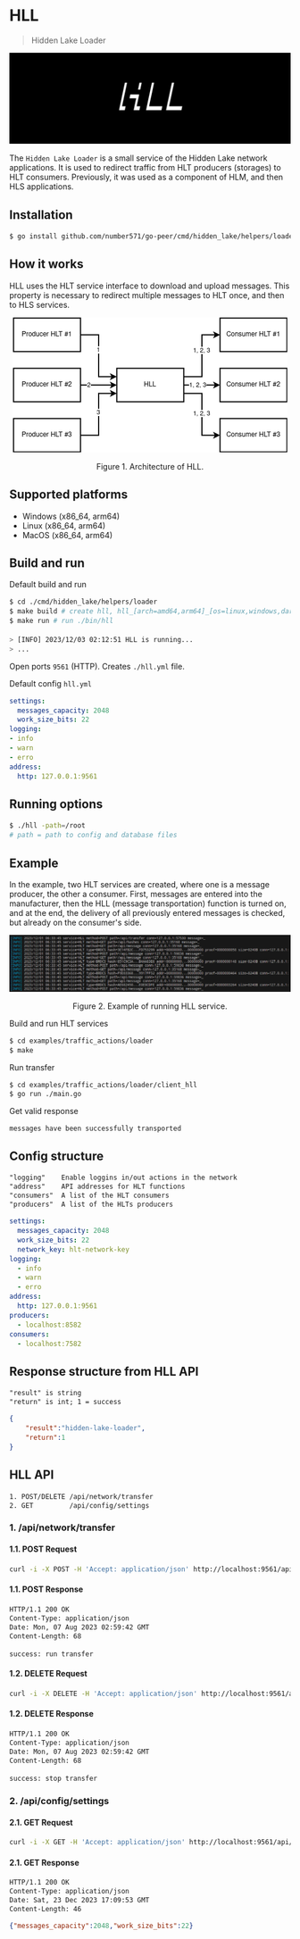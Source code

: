 # HLL

> Hidden Lake Loader

<img src="_images/hll_logo.png" alt="hll_logo.png"/>

The `Hidden Lake Loader` is a small service of the Hidden Lake network applications. It is used to redirect traffic from HLT producers (storages) to HLT consumers. Previously, it was used as a component of HLM, and then HLS applications.

## Installation

```bash
$ go install github.com/number571/go-peer/cmd/hidden_lake/helpers/loader/cmd/hll@latest
```

## How it works

HLL uses the HLT service interface to download and upload messages. This property is necessary to redirect multiple messages to HLT once, and then to HLS services.

<p align="center"><img src="_images/hll_arch.png" alt="hll_arch.png"/></p>
<p align="center">Figure 1. Architecture of HLL.</p>

## Supported platforms

- Windows (x86_64, arm64)
- Linux (x86_64, arm64)
- MacOS (x86_64, arm64)

## Build and run

Default build and run

```bash 
$ cd ./cmd/hidden_lake/helpers/loader
$ make build # create hll, hll_[arch=amd64,arm64]_[os=linux,windows,darwin] and copy to ./bin
$ make run # run ./bin/hll

> [INFO] 2023/12/03 02:12:51 HLL is running...
> ...
```

Open ports `9561` (HTTP).
Creates `./hll.yml` file.

Default config `hll.yml`

```yaml
settings:
  messages_capacity: 2048
  work_size_bits: 22
logging:
- info
- warn
- erro
address:
  http: 127.0.0.1:9561
```

## Running options

```bash
$ ./hll -path=/root
# path = path to config and database files
```

## Example 

In the example, two HLT services are created, where one is a message producer, the other a consumer. First, messages are entered into the manufacturer, then the HLL (message transportation) function is turned on, and at the end, the delivery of all previously entered messages is checked, but already on the consumer's side.

<p align="center"><img src="_images/hll_logger.png" alt="hll_logger.png"/></p>
<p align="center">Figure 2. Example of running HLL service.</p>

Build and run HLT services
```bash
$ cd examples/traffic_actions/loader
$ make
```

Run transfer
```bash
$ cd examples/traffic_actions/loader/client_hll
$ go run ./main.go
```

Get valid response
```
messages have been successfully transported
```

## Config structure

```
"logging"    Enable loggins in/out actions in the network
"address"    API addresses for HLT functions
"consumers"  A list of the HLT consumers
"producers"  A list of the HLTs producers
```

```yaml
settings:
  messages_capacity: 2048
  work_size_bits: 22
  network_key: hlt-network-key
logging:
  - info
  - warn
  - erro
address:
  http: 127.0.0.1:9561
producers:
  - localhost:8582
consumers:
  - localhost:7582
```

## Response structure from HLL API

```
"result" is string
"return" is int; 1 = success
```

```json
{
	"result":"hidden-lake-loader",
	"return":1
}
```

## HLL API

```
1. POST/DELETE /api/network/transfer
2. GET         /api/config/settings
```

### 1. /api/network/transfer

#### 1.1. POST Request

```bash
curl -i -X POST -H 'Accept: application/json' http://localhost:9561/api/network/transfer
```

#### 1.1. POST Response

```
HTTP/1.1 200 OK
Content-Type: application/json
Date: Mon, 07 Aug 2023 02:59:42 GMT
Content-Length: 68

success: run transfer
```

#### 1.2. DELETE Request

```bash
curl -i -X DELETE -H 'Accept: application/json' http://localhost:9561/api/network/transfer
```

#### 1.2. DELETE Response

```
HTTP/1.1 200 OK
Content-Type: application/json
Date: Mon, 07 Aug 2023 02:59:42 GMT
Content-Length: 68

success: stop transfer
```

### 2. /api/config/settings

#### 2.1. GET Request

```bash
curl -i -X GET -H 'Accept: application/json' http://localhost:9561/api/config/settings
```

#### 2.1. GET Response

```
HTTP/1.1 200 OK
Content-Type: application/json
Date: Sat, 23 Dec 2023 17:09:53 GMT
Content-Length: 46
```

```json
{"messages_capacity":2048,"work_size_bits":22}
```
